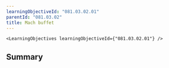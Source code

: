 ```yaml
---
learningObjectiveId: "081.03.02.01"
parentId: "081.03.02"
title: Mach buffet
---
```


```tsx eval
<LearningObjectives learningObjectiveId={"081.03.02.01"} />
```

## Summary
